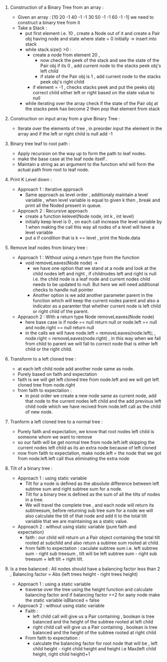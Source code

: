 1. Construction of a Binary Tree from an array :
    - Given an array : [10 20 -1 40 -1 -1 30 50 -1 -1 60 -1 -1] we need to construct a binary tree from it
    - Take a Stack : 
      - put first element i.e. 10 , create a Node out of it and create a Pair obj having node and state where state = 0 initially -> insert into stack
      - while stack.size() >0 : 
        - create a node from element 20 , 
          - now check the peek of the stack and see the state of the Pair obj if its 0 , add current node to the stacks peek obj's left child    
          - if state of the Pair obj is 1 , add current node to the stacks peek obj's right child
        - if element = -1 , checks stacks peek and put the peeks obj correct child either left or right based on the state value to null
      - while iterating over the array check if the state of the Pair obj at the stacks peek has become 2 then pop that element from stack

2. Construction on input array from a give Binary Tree : 
    -  Iterate over the elements of tree , in preorder input the element in the array and if the left or right child is null add -1 

3. Binary tree leaf to root path : 
    - Apply recursion on the way up to form the path to leaf nodes.
    - make the base case at the leaf node itself .
    - Maintain a string as an argument to the function whil will form the actual path from root to leaf node. 

4. Print K Level down : 
    - Approach 1 : Iterative approach 
        - Same approach as level order , additionaly maintain a level variable , when level variable is equal to given k then , break and print all the Noded present in queue.
    - Approach 2 : Recursive approach 
        - create a function kelevel(Node node, int k , int level)
        - initially keep level is 0 , on each call increase the level variable by 1 when making the call this way all nodes of a level will have a level variable
        - put a if condition that is k == level , print the Node.data
             
5. Remove leaf nodes from binary tree :
    - Approach 1 : Without using a return type from the function
        - void removeLeaves(Node node) -> 
            - we have one option that we stand at a node and look at the child nodes left and right , if childnodes left and right is null i.e. the child node is a leaf node and current nodes child needs to be updated to null. But here we will need additional checks to handle null pointer
            - Another option is we add another parameter parent in the function which will keep the current nodes parent and also a indicator as a paramter that whether current node is left child or right child of the parent.
     - Appraoch 2 : With a return type Node removeLeaves(Node node)
        - here base case is if node == null return null or node.left == null and node.right == null return null
        - in the calls we will have node.left = removeLeaves(node.left); , node.right = removeLeaves(node.right) , in this way when we fall from child to parent we will fall to correct node that is either left child or the right child. 

6. Transform to a left cloned tree :
    - at each left child node add another node same as node.
    - Purely based on faith and expectation
    - faith is we will get left cloned tree from node.left and we will get left cloned tree from node.right
    - from faith to expectation :
        - in post order we create a new node same as current node, add that node to the current nodes left child and the add previous left child node which we have recived from node.left call as the child of new node.
   
7. Tranform a left cloned tree to a normal tree :
    - Purely faith and expectation, we know that root nodes left child is someone whom we want to remove
    - so our faith will be get normal tree from node.left.left skipping the current nodes left child as its an extra node because of left cloned
    - now from faith to expectation, make node.left = the node that we got from node.left.left call thus eliminating the extra node

8. Tilt of a binary tree :
    - Approach 1 : using static variable
        - Tilt for a node is defined as the absolute difference between left subtree sum and right subtree sum for a node.
        - Tilt for a binary tree is defined as the sum of all the tilts of nodes in a tree.
        - We will travel the complete tree , and each node will return its subtreesum, before returning sub tree sum for a node we will also calculate the tilt of that node and add it to the total tilt variable that we are maintaining as a static value.
    - Approach 2 : without using static variable (pure faith and expectation)
        - faith : our child will return un a Pair object containing the total tilt rooted at subchild and also return a subtree sum rooted at child.
        - from faith to expectation : caculate subtree sum i.e. left subtree sum - right sub treesum , tilt will be left subtree sum - right sub treesum  + left tilt + right tilt.

9. Is a tree balanced : All nodes should have a balancing factor less than 2 , Balancing factor = Abs (left trees height - right trees height)
    - Approach 1 : using a static variable
        - traverse over the tree using the height function and calculate balancing factor and if balancing factor >=2 for aany node make the static variable isBlanced = false
    - Approach 2 : without using static variable
        - Faith : 
            - left child call will give us a Pair containing , boolean is tree balanced and the height of the subtree rooted at left child
            - right child call will give us a Pair containing , boolean is tree balanced and the height of the subtree rooted at right child
        - From faith to expectation : 
            -  calculate the balancing factor for root node that will be , left child height - right child height and height i.e Max(left child height, right child height)+1
             

